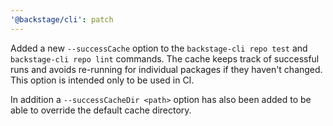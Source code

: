 ```yaml
---
'@backstage/cli': patch
---
```


Added a new `--successCache` option to the `backstage-cli repo test` and `backstage-cli repo lint` commands. The cache keeps track of successful runs and avoids re-running for individual packages if they haven't changed. This option is intended only to be used in CI.

In addition a `--successCacheDir <path>` option has also been added to be able to override the default cache directory.
